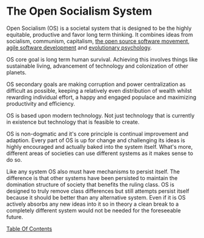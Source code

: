 ---
---

# The Open Socialism System

Open Socialism (OS) is a societal system that is designed to be the highly equitable, productive and favor long term thinking. It combines ideas from socialism, communism, capitalism, [the open source software movement](https://en.wikipedia.org/wiki/Open-source_movement), [agile software development](https://en.wikipedia.org/wiki/Agile_software_development) and [evolutionary psychology](https://en.wikipedia.org/wiki/Evolutionary_psychology).

OS core goal is long term human survival. Achieving this involves things like sustainable living, advancement of technology and colonization of other planets.

OS secondary goals are making corruption and power centralization as difficult as possible, keeping a relatively even distribution of wealth whilst rewarding individual effort, a happy and engaged populace and maximizing productivity and efficiency.  

OS is based upon modern technology. Not just technology that is currently in existence but technology that is feasible to create.

OS is non-dogmatic and it's core principle is continual improvement and adaption. Every part of OS is up for change and challenging its ideas is highly encouraged and actually baked into the system itself. What's more, different areas of societies can use different systems as it makes sense to do so.

Like any system OS also must have mechanisms to persist itself. The difference is that other systems have been persisted to maintain the domination structure of society that benefits the ruling class. OS is designed to truly remove class differences but still attempts persist itself because it should be better than any alternative system. Even if it is OS actively absorbs any new ideas into it so in theory a clean break to a completely different system would not be needed for the foreseeable future.

[Table Of Contents](table-of-contents.md)
